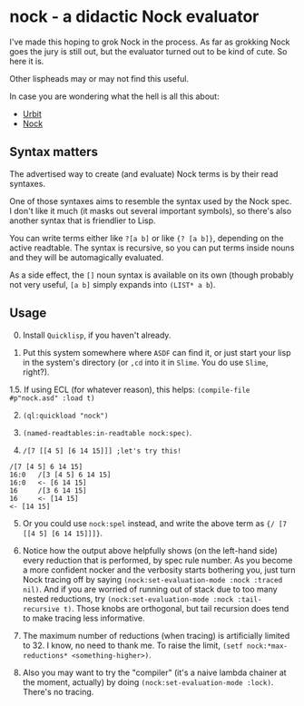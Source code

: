 nock - a didactic Nock evaluator
================================

I've made this hoping to grok Nock in the process.  As far as grokking
Nock goes the jury is still out, but the evaluator turned out to be
kind of cute.  So here it is.

Other lispheads may or may not find this useful.

In case you are wondering what the hell is all this about:

* [Urbit](http://www.urbit.org/)
* [Nock](http://www.urbit.org/2013/08/22/Chapter-2-nock.html)

Syntax matters
--------------

The advertised way to create (and evaluate) Nock terms is by their
read syntaxes.

One of those syntaxes aims to resemble the syntax used by the Nock
spec.  I don't like it much (it masks out several important symbols),
so there's also another syntax that is friendlier to Lisp.

You can write terms either like `?[a b]` or like `{? [a b]}`,
depending on the active readtable.  The syntax is recursive, so you
can put terms inside nouns and they will be automagically evaluated.

As a side effect, the `[]` noun syntax is available on its own (though
probably not very useful, `[a b]` simply expands into `(LIST* a b`).

Usage
-----

0. Install `Quicklisp`, if you haven't already.

1. Put this system somewhere where `ASDF` can find it, or just start
your lisp in the system's directory (or `,cd` into it in `Slime`.  You
do use `Slime`, right?).

1.5. If using ECL (for whatever reason), this helps: `(compile-file #p"nock.asd" :load t)`

2. `(ql:quickload "nock")`

3. `(named-readtables:in-readtable nock:spec)`.

4. `/[7 [[4 5] [6 14 15]]] ;let's try this!`
```
/[7 [4 5] 6 14 15]
16:0   /[3 [4 5] 6 14 15]
16:0   <- [6 14 15]
16     /[3 6 14 15]
16     <- [14 15]
<- [14 15]
```

5. Or you could use `nock:spel` instead, and write the above term as
`{/ [7 [[4 5] [6 14 15]]]}`.

6. Notice how the output above helpfully shows (on the left-hand side)
every reduction that is performed, by spec rule number.  As you become
a more confident nocker and the verbosity starts bothering you, just
turn Nock tracing off by saying `(nock:set-evaluation-mode :nock
:traced nil)`.  And if you are worried of running out of stack due to
too many nested reductions, try `(nock:set-evaluation-mode :nock
:tail-recursive t)`.  Those knobs are orthogonal, but tail recursion
does tend to make tracing less informative.

7. The maximum number of reductions (when tracing) is artificially
limited to 32.  I know, no need to thank me.  To raise the limit,
`(setf nock:*max-reductions* <something-higher>)`.

8. Also you may want to try the "compiler" (it's a naive lambda
chainer at the moment, actually) by doing `(nock:set-evaluation-mode
:lock)`.  There's no tracing.
